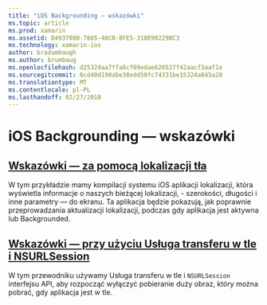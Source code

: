 ```yaml
---
title: "iOS Backgrounding — wskazówki"
ms.topic: article
ms.prod: xamarin
ms.assetid: D4937080-7865-48C0-8FE5-310E90229BC3
ms.technology: xamarin-ios
author: bradumbaugh
ms.author: brumbaug
ms.openlocfilehash: d25324aa7ffa6cf09edae620527f42aacf3aaf1e
ms.sourcegitcommit: 6cd40d190abe38edd50fc74331be15324a845a28
ms.translationtype: MT
ms.contentlocale: pl-PL
ms.lasthandoff: 02/27/2018
---
```

# <a name="ios-backgrounding-walkthroughs"></a>iOS Backgrounding — wskazówki

##  <a name="walkthrough---using-background-locationiosapp-fundamentalsbackgroundingios-backgrounding-walkthroughslocation-walkthroughmd"></a>[Wskazówki — za pomocą lokalizacji tła](~/ios/app-fundamentals/backgrounding/ios-backgrounding-walkthroughs/location-walkthrough.md)

W tym przykładzie mamy kompilacji systemu iOS aplikacji lokalizacji, która wyświetla informacje o naszych bieżącej lokalizacji, - szerokości, długości i inne parametry — do ekranu. Ta aplikacja będzie pokazują, jak poprawnie przeprowadzania aktualizacji lokalizacji, podczas gdy aplikacja jest aktywna lub Backgrounded.

##  <a name="walkthrough---using-background-transfer-service-and-nsurlsessioniosapp-fundamentalsbackgroundingios-backgrounding-walkthroughsbackground-transfer-walkthroughmd"></a>[Wskazówki — przy użyciu Usługa transferu w tle i NSURLSession](~/ios/app-fundamentals/backgrounding/ios-backgrounding-walkthroughs/background-transfer-walkthrough.md)

W tym przewodniku używamy Usługa transferu w tle i `NSURLSession` interfejsu API, aby rozpocząć wyłączyć pobieranie duży obraz, który można pobrać, gdy aplikacja jest w tle.
